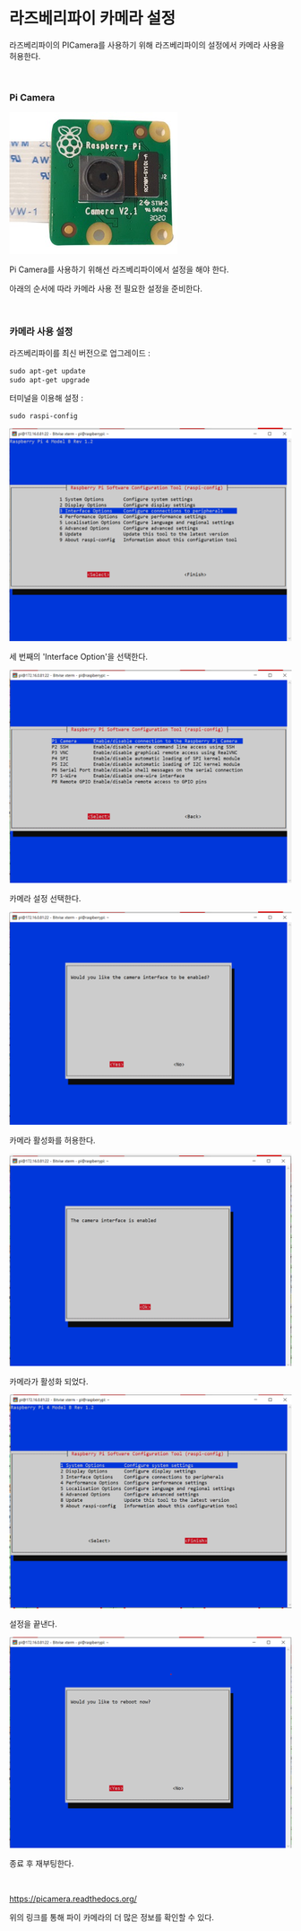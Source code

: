 # 라즈베리파이 카메라 설정

라즈베리파이의 PICamera를 사용하기 위해 라즈베리파이의 설정에서 카메라 사용을 허용한다. 

<br>

### Pi Camera

![camera3](Image/camera3.jpg)

Pi Camera를 사용하기 위해선 라즈베리파이에서 설정을 해야 한다. 

아래의 순서에 따라 카메라 사용 전 필요한 설정을 준비한다. 

<br>

### 카메라 사용 설정

라즈베리파이를 최신 버전으로 업그레이드 : 

```
sudo apt-get update
sudo apt-get upgrade
```

터미널을 이용해 설정 : 

```
sudo raspi-config
```

![ca1](Image/ca1.png)

세 번째의 'Interface Option'을 선택한다. 

![ca2](Image/ca2.png)

카메라 설정 선택한다. 

![ca3](Image/ca3.png)

카메라 활성화를 허용한다. 

![ca4](Image/ca4.png)

카메라가 활성화 되었다. 

![ca5](Image/ca5.png)

설정을 끝낸다. 

![ca6](Image/ca6.png)

종료 후 재부팅한다. 

<br>

https://picamera.readthedocs.org/

위의 링크를 통해 파이 카메라의 더 많은 정보를 확인할 수 있다. 
